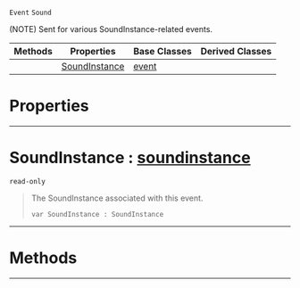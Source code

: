  `Event` `Sound`



(NOTE) Sent for various SoundInstance-related events.

|Methods|Properties|Base Classes|Derived Classes|
|---|---|---|---|
| |[ SoundInstance](https://github.com/ZilchEngine/ZilchDocs/blob/master/code_reference/class_reference/soundinstanceevent.markdown#soundinstance-zilch-engin)|[event](https://github.com/ZilchEngine/ZilchDocs/blob/master/code_reference/class_reference/event.markdown)| |


 #  Properties


---  
 #  SoundInstance : [soundinstance](https://github.com/ZilchEngine/ZilchDocs/blob/master/code_reference/class_reference/soundinstance.markdown)

 `read-only`

> The SoundInstance associated with this event.
> ``` lang=cpp, name=Nada
> var SoundInstance : SoundInstance


---  
 #  Methods


---  
 

 